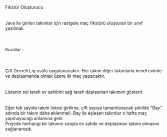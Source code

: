 Fikstür Oluşturucu <br>
<br>
<br>
Java ile girilen takımlar için rastgele maç fikstürü oluşturan bir sınıf yazılmalı.<br>
<br>
<br>
<br>
Kurallar :<br>
<br>
<br>
<br>
Çift Devreli Lig usülü uygulanacaktır. Her takım diğer takımlarla kendi evinde ve deplasmanda olmak üzere iki maç yapacaktır.<br>
<br>
<br>
Listenin sol tarafı ev sahibini sağ tarafı deplasman takımını gösterir.<br>
<br>
<br>
Eğer tek sayıda takım listesi girilirse, çift sayıya tamamlanacak şekilde "Bay" adında bir takım daha eklenmeli. Bay ile eşleşen takımlar o hafta maç yapmayacağı anlamına gelir.<br>
Projede herhangi bir takımın sırayla ev sahibi ve deplasman takımı olmasını sağlanamadı.
